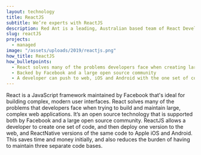 ```yaml
---
layout: technology
title: ReactJS
subtitle: We’re experts with ReactJS
description: Red Ant is a leading, Australian based team of React Developers. We’ve worked with hundreds of companies and startups to integrate javascript frameworks like React and Angular into APIs and Server side platforms.
slug: reactJS
projects:
  - managed
image: "/assets/uploads/2019/reactjs.png"
how_title: ReactJS
how_bulletpoints:
  - React solves many of the problems developers face when creating large, modern apps
  - Backed by Facebook and a large open source community
  - A developer can push to web, iOS and Android with the one set of code
---
```


React is a JavaScript framework maintained by Facebook that's ideal for building complex, modern user interfaces. React solves many of the problems that developers face when trying to build and maintain large, complex web applications. It’s an open source technology that is supported both by Facebook and a large open source community.
ReactJS allows a developer to create one set of code, and then deploy one version to the web, and ReactNative versions of the same code to Apple iOS and Android. This saves time and money initially, and also reduces the burden of having to maintain three separate code bases.
